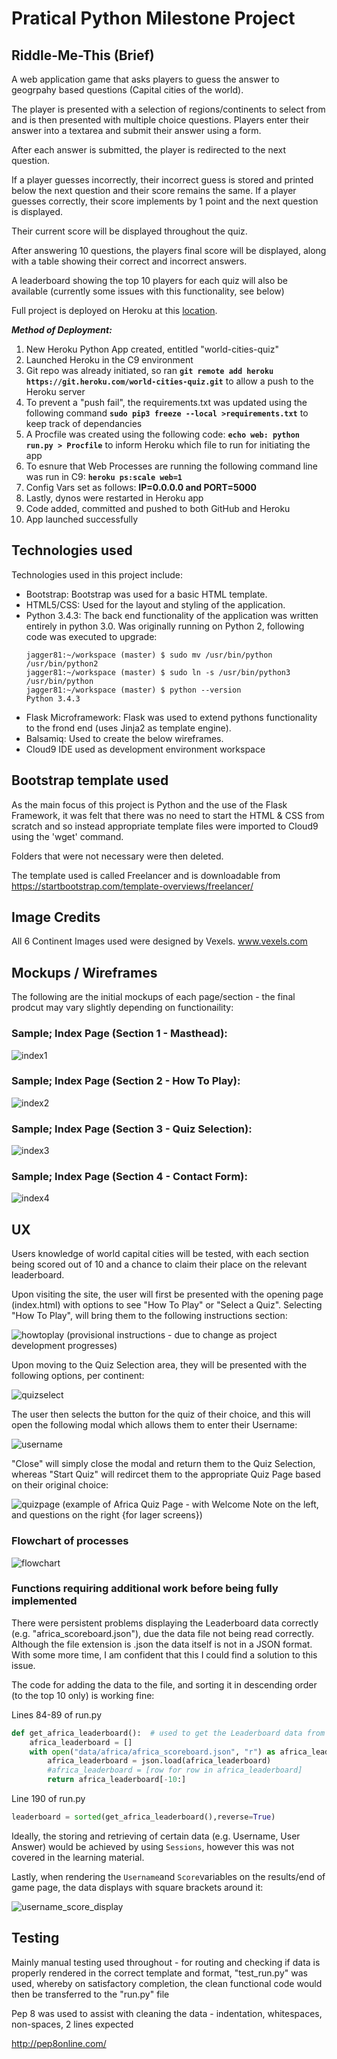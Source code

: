# Pratical Python Milestone Project

## Riddle-Me-This (Brief)

A web application game that asks players to guess the answer to geogrpahy based questions (Capital cities of the world).

The player is presented with a selection of regions/continents to select from and is then presented with multiple choice questions. Players enter their answer into a textarea and submit their answer using a form.

After each answer is submitted, the player is redirected to the next question.

If a player guesses incorrectly, their incorrect guess is stored and printed below the next question and their score remains the same.
If a player guesses correctly, their score implements by 1 point and the next question is displayed.

Their current score will be displayed throughout the quiz.

After answering 10 questions, the players final score will be displayed, along with a table showing their correct and incorrect answers.

A leaderboard showing the top 10 players for each quiz will also be available (currently some issues with this functionality, see below)

Full project is deployed on Heroku at this <a href="https://world-cities-quiz.herokuapp.com/" target="_blank" >location</a>.

**_Method of Deployment:_**
1. New Heroku Python App created, entitled "world-cities-quiz"
2. Launched Heroku in the C9 environment
3. Git repo was already initiated, so ran **```git remote add heroku https://git.heroku.com/world-cities-quiz.git```** to allow a push to the Heroku server
4. To prevent a "push fail", the requirements.txt was updated using the following command **```sudo pip3 freeze --local >requirements.txt```** to keep track of dependancies
5. A Procfile was created using the following code: **```echo web: python run.py > Procfile```** to inform Heroku which file to run for initiating the app
6. To esnure that Web Processes are running the following command line was run in C9: **```heroku ps:scale web=1```**
7. Config Vars set as follows: **IP=0.0.0.0 and PORT=5000**
8. Lastly, dynos were restarted in Heroku app
9. Code added, committed and pushed to both GitHub and Heroku
10. App launched successfully

## Technologies used

Technologies used in this project include:

* Bootstrap: Bootstrap was used for a basic HTML template.
* HTML5/CSS: Used for the layout and styling of the application.
* Python 3.4.3: The back end functionality of the application was written entirely in python 3.0.
  Was originally running on Python 2, following code was executed to upgrade:
  ~~~~
  jagger81:~/workspace (master) $ sudo mv /usr/bin/python /usr/bin/python2
  jagger81:~/workspace (master) $ sudo ln -s /usr/bin/python3 /usr/bin/python
  jagger81:~/workspace (master) $ python --version
  Python 3.4.3
  ~~~~
* Flask Microframework: Flask was used to extend pythons functionality to the frond end (uses Jinja2 as template engine).
* Balsamiq: Used to create the below wireframes.
* Cloud9 IDE used as development environment workspace

## Bootstrap template used

As the main focus of this project is Python and the use of the Flask Framework, it was felt that there was no need to start the HTML & CSS from scratch
and so instead appropriate template files were imported to Cloud9 using the 'wget' command.

Folders that were not necessary were then deleted.

The template used is called Freelancer and is downloadable from https://startbootstrap.com/template-overviews/freelancer/

## Image Credits

All 6 Continent Images used were designed by Vexels.  www.vexels.com

## Mockups / Wireframes

The following are the initial mockups of each page/section - the final prodcut may vary slightly depending on functionaility:

### Sample; Index Page (Section 1 - Masthead):

![index1](https://user-images.githubusercontent.com/28737216/46905476-4761de00-ceec-11e8-9697-a98ed4ba3694.PNG)

### Sample; Index Page (Section 2 - How To Play):

![index2](https://user-images.githubusercontent.com/28737216/46905489-6e201480-ceec-11e8-97c6-798edd54d395.PNG)

### Sample; Index Page (Section 3 - Quiz Selection):

![index3](https://user-images.githubusercontent.com/28737216/46905492-7710e600-ceec-11e8-990e-c86b83ab2834.PNG)

### Sample; Index Page (Section 4 - Contact Form):

![index4](https://user-images.githubusercontent.com/28737216/46905575-cc012c00-ceed-11e8-92ac-30050322ac49.PNG)

## UX

Users knowledge of world capital cities will be tested, with each section being scored out of 10 and a chance to claim their place on the relevant leaderboard.

Upon visiting the site, the user will first be presented with the opening page (index.html) with options to see "How To Play" or "Select a Quiz".  Selecting "How To Play", will bring them to the following instructions section:

![howtoplay](https://user-images.githubusercontent.com/28737216/46914999-7a17df00-cf9d-11e8-82c2-e63205a09aa4.PNG)
(provisional instructions - due to change as project development progresses)

Upon moving to the Quiz Selection area, they will be presented with the following options, per continent:

![quizselect](https://user-images.githubusercontent.com/28737216/46915030-d3800e00-cf9d-11e8-8deb-0a1c2231ab86.PNG)

The user then selects the button for the quiz of their choice, and this will open the following modal which allows them to enter their Username:

![username](https://user-images.githubusercontent.com/28737216/46915087-6b7df780-cf9e-11e8-9e5e-6ce690a39362.PNG)

"Close" will simply close the modal and return them to the Quiz Selection, whereas "Start Quiz" will redircet them to the appropriate Quiz Page based on their original choice:

![quizpage](https://user-images.githubusercontent.com/28737216/46915116-b7c93780-cf9e-11e8-93dc-3c923e63e0d5.PNG)
(example of Africa Quiz Page - with Welcome Note on the left, and questions on the right {for lager screens})

### Flowchart of processes

![flowchart](https://user-images.githubusercontent.com/28737216/47255466-88686e00-d469-11e8-9d4b-5ca332dfc775.PNG)

### Functions requiring additional work before being fully implemented

There were persistent problems displaying the Leaderboard data correctly (e.g. "africa_scoreboard.json"), due the data file not being read correctly. Although the file extension is .json the data itself is not in a JSON format.  With some more time, I am confident that this I could find a solution to this issue.

The code for adding the data to the file, and sorting it in descending order (to the top 10 only) is working fine:

Lines 84-89 of run.py
```python
def get_africa_leaderboard():  # used to get the Leaderboard data from 'africa_leaderboard.json'
    africa_leaderboard = []
    with open("data/africa/africa_scoreboard.json", "r") as africa_leaderboard:
        africa_leaderboard = json.load(africa_leaderboard)
        #africa_leaderboard = [row for row in africa_leaderboard]
        return africa_leaderboard[-10:]
```

Line 190 of run.py

```python
leaderboard = sorted(get_africa_leaderboard(),reverse=True)
```

Ideally, the storing and retrieving of certain data (e.g. Username, User Answer) would be achieved by using `Sessions`, however this was not covered in the learning material.

Lastly, when rendering the `Username`and `Score`variables on the results/end of game page, the data displays with square brackets around it:

![username_score_display](https://user-images.githubusercontent.com/28737216/52918042-7351fd80-32ea-11e9-9c62-d603f5fd2c59.png)

## Testing

Mainly manual testing used throughout - for routing and checking if data is properly rendered in the correct template and format, 
"test_run.py" was used, whereby on satisfactory completion, the clean functional code would then be transferred to the "run.py" file

Pep 8 was used to assist with cleaning the data - indentation, whitespaces, non-spaces, 2 lines expected

http://pep8online.com/
